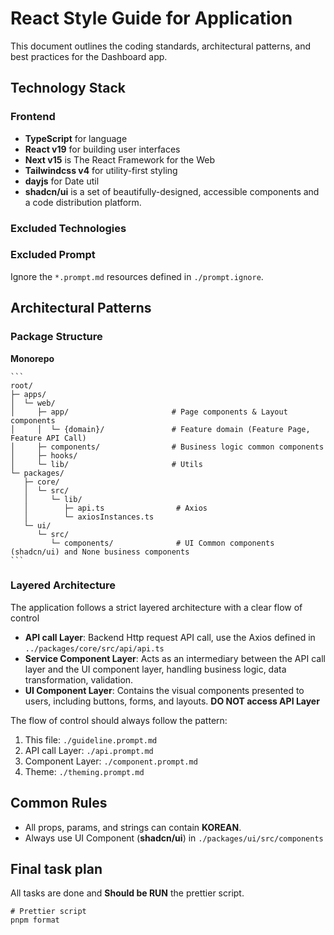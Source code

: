 # React Style Guide for Application

This document outlines the coding standards, architectural patterns, and best practices for the Dashboard app.

## Technology Stack

### Frontend

- **TypeScript** for language
- **React v19** for building user interfaces
- **Next v15** is The React Framework for the Web
- **Tailwindcss v4** for utility-first styling
- **dayjs** for Date util
- **shadcn/ui** is a set of beautifully-designed, accessible components and a code distribution platform.

### Excluded Technologies

### Excluded Prompt

Ignore the `*.prompt.md` resources defined in `./prompt.ignore`.

## Architectural Patterns

### Package Structure

**Monorepo**

    ```
    root/
    ├─ apps/
    │  └─ web/
    │     ├─ app/                       # Page components & Layout components
    │     │  └─ {domain}/               # Feature domain (Feature Page, Feature API Call)
    │     ├─ components/                # Business logic common components
    │     ├─ hooks/
    │     └─ lib/                       # Utils
    └─ packages/
       ├─ core/
       │  └─ src/
       │     └─ lib/
       │        ├─ api.ts                # Axios
       │        └─ axiosInstances.ts
       └─ ui/
          └─ src/
             └─ components/              # UI Common components (shadcn/ui) and None business components
    ```

### Layered Architecture

The application follows a strict layered architecture with a clear flow of control

- **API call Layer**: Backend Http request API call, use the Axios defined in `../packages/core/src/api/api.ts`
- **Service Component Layer**: Acts as an intermediary between the API call layer and the UI component layer, handling business logic, data transformation, validation.
- **UI Component Layer**: Contains the visual components presented to users, including buttons, forms, and layouts.
  **DO NOT access API Layer**

The flow of control should always follow the pattern:

1. This file: `./guideline.prompt.md`
2. API call Layer: `./api.prompt.md`
3. Component Layer: `./component.prompt.md`
4. Theme: `./theming.prompt.md`

## Common Rules

- All props, params, and strings can contain **KOREAN**.
- Always use UI Component (**shadcn/ui**) in `./packages/ui/src/components`

## Final task plan

All tasks are done and **Should be RUN** the prettier script.

```shell
# Prettier script
pnpm format
```
